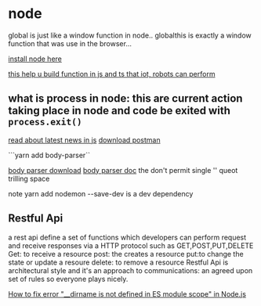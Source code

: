 # node

global is just like a window function in node..
globalthis is exactly a window function that was use in the browser...

[install node here](https://nodejs.org/en/download/)

[this help u build function in js and ts that iot, robots can perform](http://johnny-five.io/)

## what is process in node: this are current action taking place in node and code be exited with ```process.exit()```

[read about latest news in js](https://stateofjs.com/en-US)
[download postman](https://www.postman.com/)

```yarn add  body-parser``

[body parser download](https://www.npmjs.com/package/body-parser)
[body parser doc](https://developer.mozilla.org/en-US/docs/Web/JavaScript/Reference/Global_Objects/JSON/parse#Example.3A_Using_the_reviver_parameter)
    the don't permit single '' queot
    trilling space

note yarn add nodemon --save-dev is a dev dependency

## Restful Api

a rest api define a set of functions which developers can perform request and receive responses via a HTTP protocol such as GET,POST,PUT,DELETE
    Get: to receive a resource
    post: the creates a resource
    put:to change the state or update a resoure
    delete: to remove a resource
Restful Api is architectural style and it's an approach to communications: an agreed upon set of rules so everyone plays nicely.

[How to fix error "__dirname is not defined in ES module scope" in Node.js](https://byby.dev/node-dirname-not-defined)
